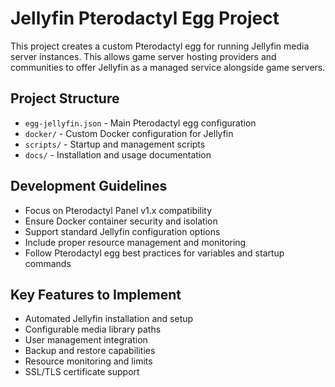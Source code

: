 # Jellyfin Pterodactyl Egg Project

This project creates a custom Pterodactyl egg for running Jellyfin media server instances. This allows game server hosting providers and communities to offer Jellyfin as a managed service alongside game servers.

## Project Structure
- `egg-jellyfin.json` - Main Pterodactyl egg configuration
- `docker/` - Custom Docker configuration for Jellyfin
- `scripts/` - Startup and management scripts
- `docs/` - Installation and usage documentation

## Development Guidelines
- Focus on Pterodactyl Panel v1.x compatibility
- Ensure Docker container security and isolation
- Support standard Jellyfin configuration options
- Include proper resource management and monitoring
- Follow Pterodactyl egg best practices for variables and startup commands

## Key Features to Implement
- Automated Jellyfin installation and setup
- Configurable media library paths
- User management integration
- Backup and restore capabilities
- Resource monitoring and limits
- SSL/TLS certificate support